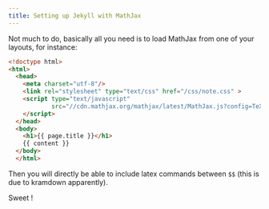 ```yaml
---
title: Setting up Jekyll with MathJax
---
```


Not much to do, basically all you need is to load MathJax from one of
your layouts, for instance:


```html
<!doctype html>
<html>
  <head>
    <meta charset="utf-8"/>
	<link rel="stylesheet" type="text/css" href="/css/note.css" >
	<script type="text/javascript"
			src="//cdn.mathjax.org/mathjax/latest/MathJax.js?config=TeX-AMS-MML_HTMLorMML" >
	</script>
  </head>
  <body>
	<h1>{{ page.title }}</h1>
	{{ content }}
  </body>
  </html>
```


Then you will directly be able to include latex commands between `$$`
(this is due to kramdown apparently).

Sweet !
